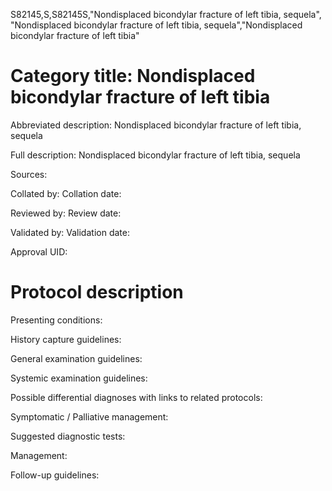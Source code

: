 S82145,S,S82145S,"Nondisplaced bicondylar fracture of left tibia, sequela", "Nondisplaced bicondylar fracture of left tibia, sequela","Nondisplaced bicondylar fracture of left tibia"
# Category title: Nondisplaced bicondylar fracture of left tibia

Abbreviated description: Nondisplaced bicondylar fracture of left tibia, sequela

Full description: Nondisplaced bicondylar fracture of left tibia, sequela

Sources:

Collated by:
Collation date:

Reviewed by:
Review date:

Validated by:
Validation date:

Approval UID:

# Protocol description

Presenting conditions:

History capture guidelines:

General examination guidelines:

Systemic examination guidelines:

Possible differential diagnoses with links to related protocols:

Symptomatic / Palliative management:

Suggested diagnostic tests:

Management:

Follow-up guidelines:
